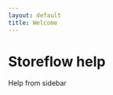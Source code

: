```yaml
---
layout: default
title: Welcome
---
```


<div class="help">
  <h1>Storeflow help</h1>
  <div class="body">
    Help from sidebar
  </div>
</div>
